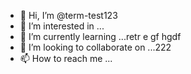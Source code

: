 - 👋 Hi, I’m @term-test123
- 👀 I’m interested in ...
- 🌱 I’m currently learning ...retr e gf hgdf
- 💞️ I’m looking to collaborate on ...222
- 📫 How to reach me ...

<!---
term-test123/term-test123 is a ✨ special ✨ repository because its `README.md` (this file) appears on your GitHub profile.
You can click the Preview link to take a look at your changes.
--->
